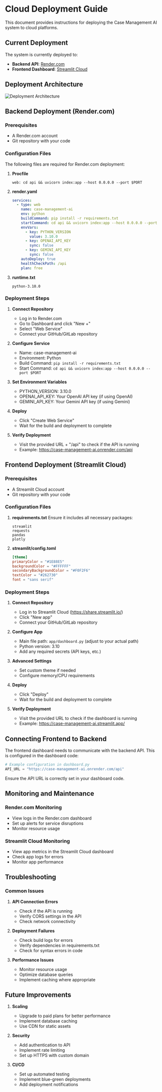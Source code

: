 # Cloud Deployment Guide

This document provides instructions for deploying the Case Management AI system to cloud platforms.

## Current Deployment

The system is currently deployed to:
- **Backend API**: [Render.com](https://case-management-ai.onrender.com/api)
- **Frontend Dashboard**: [Streamlit Cloud](https://case-management-ai.streamlit.app/)

## Deployment Architecture

![Deployment Architecture](https://mermaid.ink/img/pako:eNp1kU1PwzAMhv9KlBMgdT3QA4deEBJiB8QOcHATN_XWfMhxJqaq_51kLYxNiJzs1_bzOvZJVVYTVWrDPTk0gZ7RdQQfELyHBwfbDRqCJwKLPVmEDRwJWrKAHp0lCOQ9eXDYgcEGHQxkCQJ6h4E6-Aw9GWjJwRsE9I4CtBZbCOSxhxZNgJ4GGKAnD1_kYIcNDOixhY4G-KYBPmCLe_IwkMc9tGTxSAO8o8OWPJ7Jw4E8fKHBDgcYyGJHFr_Qk4WBHB7JwRYDvJGDIzk4UQ8HsniCgQJ8UoAjBXhBgwYDvKLBb_LwjBYDvKHBE1k8UYBXMtBTgANZOJLBb_LwQh5eyOErWRjI4xM5-CAPf1RpVeRZnhVFnhd5Vhb5vJwVZVmWs3JWlnlWzIu8yMrZPC_nZTYv8qLMy-JfQnlWFkU2z4vpVTbJq2xRZNPFYjGdTBfT6WKymM4W_wFKspTl?type=png)

## Backend Deployment (Render.com)

### Prerequisites
- A Render.com account
- Git repository with your code

### Configuration Files
The following files are required for Render.com deployment:

1. **Procfile**
   ```
   web: cd api && uvicorn index:app --host 0.0.0.0 --port $PORT
   ```

2. **render.yaml**
   ```yaml
   services:
     - type: web
       name: case-management-ai
       env: python
       buildCommand: pip install -r requirements.txt
       startCommand: cd api && uvicorn index:app --host 0.0.0.0 --port $PORT
       envVars:
         - key: PYTHON_VERSION
           value: 3.10.0
         - key: OPENAI_API_KEY
           sync: false
         - key: GEMINI_API_KEY
           sync: false
       autoDeploy: true
       healthCheckPath: /api
       plan: free
   ```

3. **runtime.txt**
   ```
   python-3.10.0
   ```

### Deployment Steps

1. **Connect Repository**
   - Log in to Render.com
   - Go to Dashboard and click "New +"
   - Select "Web Service"
   - Connect your GitHub/GitLab repository

2. **Configure Service**
   - Name: case-management-ai
   - Environment: Python
   - Build Command: `pip install -r requirements.txt`
   - Start Command: `cd api && uvicorn index:app --host 0.0.0.0 --port $PORT`

3. **Set Environment Variables**
   - PYTHON_VERSION: 3.10.0
   - OPENAI_API_KEY: Your OpenAI API key (if using OpenAI)
   - GEMINI_API_KEY: Your Gemini API key (if using Gemini)

4. **Deploy**
   - Click "Create Web Service"
   - Wait for the build and deployment to complete

5. **Verify Deployment**
   - Visit the provided URL + "/api" to check if the API is running
   - Example: https://case-management-ai.onrender.com/api

## Frontend Deployment (Streamlit Cloud)

### Prerequisites
- A Streamlit Cloud account
- Git repository with your code

### Configuration Files

1. **requirements.txt**
   Ensure it includes all necessary packages:
   ```
   streamlit
   requests
   pandas
   plotly
   ```

2. **streamlit/config.toml**
   ```toml
   [theme]
   primaryColor = "#1E88E5"
   backgroundColor = "#FFFFFF"
   secondaryBackgroundColor = "#F0F2F6"
   textColor = "#262730"
   font = "sans serif"
   ```

### Deployment Steps

1. **Connect Repository**
   - Log in to Streamlit Cloud (https://share.streamlit.io/)
   - Click "New app"
   - Connect your GitHub/GitLab repository

2. **Configure App**
   - Main file path: `app/dashboard.py` (adjust to your actual path)
   - Python version: 3.10
   - Add any required secrets (API keys, etc.)

3. **Advanced Settings**
   - Set custom theme if needed
   - Configure memory/CPU requirements

4. **Deploy**
   - Click "Deploy"
   - Wait for the build and deployment to complete

5. **Verify Deployment**
   - Visit the provided URL to check if the dashboard is running
   - Example: https://case-management-ai.streamlit.app/

## Connecting Frontend to Backend

The frontend dashboard needs to communicate with the backend API. This is configured in the dashboard code:

```python
# Example configuration in dashboard.py
API_URL = "https://case-management-ai.onrender.com/api"
```

Ensure the API URL is correctly set in your dashboard code.

## Monitoring and Maintenance

### Render.com Monitoring
- View logs in the Render.com dashboard
- Set up alerts for service disruptions
- Monitor resource usage

### Streamlit Cloud Monitoring
- View app metrics in the Streamlit Cloud dashboard
- Check app logs for errors
- Monitor app performance

## Troubleshooting

### Common Issues

1. **API Connection Errors**
   - Check if the API is running
   - Verify CORS settings in the API
   - Check network connectivity

2. **Deployment Failures**
   - Check build logs for errors
   - Verify dependencies in requirements.txt
   - Check for syntax errors in code

3. **Performance Issues**
   - Monitor resource usage
   - Optimize database queries
   - Implement caching where appropriate

## Future Improvements

1. **Scaling**
   - Upgrade to paid plans for better performance
   - Implement database caching
   - Use CDN for static assets

2. **Security**
   - Add authentication to API
   - Implement rate limiting
   - Set up HTTPS with custom domain

3. **CI/CD**
   - Set up automated testing
   - Implement blue-green deployments
   - Add deployment notifications 